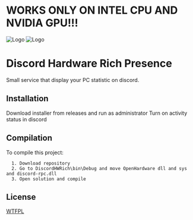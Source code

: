 # WORKS ONLY ON INTEL CPU AND NVIDIA GPU!!!
![Logo](https://github.com/Xottabich0/DiscordHWRich/blob/main/logo2.png?raw=true)
![Logo](https://github.com/Xottabich0/DiscordHWRich/blob/main/logo.png?raw=true)

# Discord Hardware Rich Presence

Small service that display your PC statistic on discord.



## Installation

Download installer from releases and run as administrator
Turn on activity status in discord

    
## Compilation

To compile this project:
```
  1. Download repository
  2. Go to DiscordHWRich\bin\Debug and move OpenHardware dll and sys and discord-rpc.dll
  3. Open solution and compile
```


## License

[WTFPL](http://www.wtfpl.net/)

